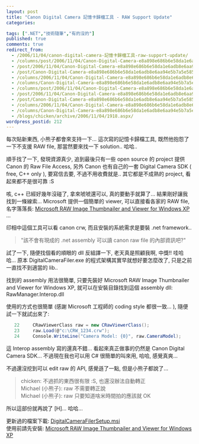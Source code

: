 ```yaml
---
layout: post
title: "Canon Digital Camera 記憶卡歸檔工具 - RAW Support Update"
categories:

tags: [".NET","技術隨筆","有的沒的"]
published: true
comments: true
redirect_from:
  - /2006/11/04/canon-digital-camera-記憶卡歸檔工具-raw-support-update/
  - /columns/post/2006/11/04/Canon-Digital-Camera-e8a898e686b6e58da1e6adb8e6aa94e5b7a5e585b7-RAW-Support-Update.aspx/
  - /post/2006/11/04/Canon-Digital-Camera-e8a898e686b6e58da1e6adb8e6aa94e5b7a5e585b7-RAW-Support-Update.aspx/
  - /post/Canon-Digital-Camera-e8a898e686b6e58da1e6adb8e6aa94e5b7a5e585b7-RAW-Support-Update.aspx/
  - /columns/2006/11/04/Canon-Digital-Camera-e8a898e686b6e58da1e6adb8e6aa94e5b7a5e585b7-RAW-Support-Update.aspx/
  - /columns/Canon-Digital-Camera-e8a898e686b6e58da1e6adb8e6aa94e5b7a5e585b7-RAW-Support-Update.aspx/
  - /columns/post/2006/11/04/Canon-Digital-Camera-e8a898e686b6e58da1e6adb8e6aa94e5b7a5e585b7---RAW-Support-Update.aspx/
  - /post/2006/11/04/Canon-Digital-Camera-e8a898e686b6e58da1e6adb8e6aa94e5b7a5e585b7---RAW-Support-Update.aspx/
  - /post/Canon-Digital-Camera-e8a898e686b6e58da1e6adb8e6aa94e5b7a5e585b7---RAW-Support-Update.aspx/
  - /columns/2006/11/04/Canon-Digital-Camera-e8a898e686b6e58da1e6adb8e6aa94e5b7a5e585b7---RAW-Support-Update.aspx/
  - /columns/Canon-Digital-Camera-e8a898e686b6e58da1e6adb8e6aa94e5b7a5e585b7---RAW-Support-Update.aspx/
  - /blogs/chicken/archive/2006/11/04/1918.aspx/
wordpress_postid: 212
---
```


每次貼新東西, 小熊子都會來支持一下... 這次寫的記憶卡歸檔工具, 既然他抱怨了一下不支援 RAW file, 那當然要來找一下 solution.. 哈哈..

順手找了一下, 發現資源真少, 追到最後只有一些 open source 的 project 提供 Canon 的 Raw File Access, 另外 Canon 也有自己的一套 Digital Camera SDK ( free, C++ only ), 要寫信去要, 不過不用收費就是.. 其它都是不成熟的 project, 看起來都不是很可靠 :S

咳, c++ 已經好幾年沒碰了, 拿來唬唬還可以, 真的要動手就算了... 結果剛好讓我找到一條線索... Microsoft 提供一個簡單的 viewer, 可以直接看各家的 RAW file, 名字落落長: [Microsoft RAW Image Thumbnailer and Viewer for Windows XP](http://www.microsoft.com/downloads/details.aspx?FamilyId=D48E808E-B10D-4CE4-A141-5866FD4A3286&displaylang=en&Hash=AKaUVvxBh5XTO8fSXj6oUQmxLZAIkGTh8NzlZpwqSoCKqxdFKhVexFexOz1oLkXYi7C3rLi1dzbWfrUGColAfA==) ...

印相中這個工具可以看 canon crw, 而且安裝的系統需求是要裝 .net framework..

> "該不會有現成的 .net assembly 可以讀 canon raw file 的內部資訊吧?"

試了一下, 隨便找個看的順眼的 dll 反組譯一下, 老天真是照顧我啊, 中獎!! 哇哈哈... 原本 DigitalCameraFiler.exe 的程式架構其實早就想好要怎麼改了, 只是之前一直找不到適當的 lib..

找到的 assembly 用法很簡單, 只要先裝好 Microsoft RAW Image Thumbnailer and Viewer for Windows XP, 就可以在安裝目錄找到這個 assembly dll: RawManager.Interop.dll

使用的方式也很簡單 (感謝 Microsoft 工程師的 coding style 都很一致... ), 隨便試一下就試出來了:

```csharp
   22     CRawViewerClass raw = new CRawViewerClass();
   23     raw.Load(@"c:\CRW_1234.crw");
   24     Console.WriteLine("Camera Model: {0}", raw.CameraModel);
```

這 Interop assembly 寫的還真不錯... 看起來真正做事的仍然是 Canon Digital Camera SDK... 不過現在我也可以用 C# 很簡單的叫來用, 哈哈, 感覺真爽...

不過還沒挖到可以 edit raw 的 API, 感覺遜了一點, 但是小熊子都說了...

> chicken: 不過抓的東西很有限 :S, 也還沒辦法自動轉正  
> Michael (小熊子): raw 不需要轉正說  
> Michael (小熊子): raw 只要知道啥米時間拍的應該就 OK

所以這部份就再說了 [H]... 哈哈...

更新過的檔案下載: [DigitalCameraFilerSetup.msi](http://www.chicken-house.net/files/chicken/ChickenHouse.Tools.DigitalCameraFiler.Binary.zip)  
使用前請先安裝: [Microsoft RAW Image Thumbnailer and Viewer for Windows XP](http://www.microsoft.com/downloads/details.aspx?FamilyId=D48E808E-B10D-4CE4-A141-5866FD4A3286&displaylang=en&Hash=AKaUVvxBh5XTO8fSXj6oUQmxLZAIkGTh8NzlZpwqSoCKqxdFKhVexFexOz1oLkXYi7C3rLi1dzbWfrUGColAfA==)
